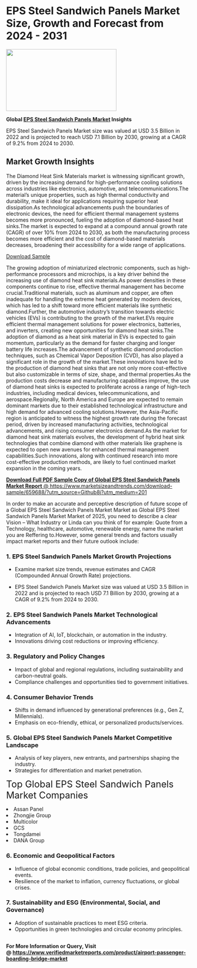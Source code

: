 <H1>EPS Steel Sandwich Panels Market Size, Growth and Forecast from 2024 - 2031</H1><img class="aligncenter size-medium wp-image-584254" src="https://thirdeyenews.in/wp-content/uploads/2024/09/Global-Market-Research-300x168.jpeg" alt="" width="300" height="168" /><p><strong>Global&nbsp;<a href="https://www.marketsizeandtrends.com/download-sample/659688/?utm_source=Github8j?utm_medium=201">EPS Steel Sandwich Panels Market</a> Insights</strong></p><p>EPS Steel Sandwich Panels Market size was valued at USD 3.5 Billion in 2022 and is projected to reach USD 7.1 Billion by 2030, growing at a CAGR of 9.2% from 2024 to 2030.</p><p><h2>Market Growth Insights</h2> <p>The Diamond Heat Sink Materials market is witnessing significant growth, driven by the increasing demand for high-performance cooling solutions across industries like electronics, automotive, and telecommunications.The material’s unique properties, such as high thermal conductivity and durability, make it ideal for applications requiring superior heat dissipation.As technological advancements push the boundaries of electronic devices, the need for efficient thermal management systems becomes more pronounced, fueling the adoption of diamond-based heat sinks.The market is expected to expand at a compound annual growth rate (CAGR) of over 10% from 2024 to 2030, as both the manufacturing process becomes more efficient and the cost of diamond-based materials decreases, broadening their accessibility for a wide range of applications.</p> <p><a href="download-sample-link">Download Sample</a></p> <p>The growing adoption of miniaturized electronic components, such as high-performance processors and microchips, is a key driver behind the increasing use of diamond heat sink materials.As power densities in these components continue to rise, effective thermal management has become crucial.Traditional materials, such as aluminum and copper, are often inadequate for handling the extreme heat generated by modern devices, which has led to a shift toward more efficient materials like synthetic diamond.Further, the automotive industry’s transition towards electric vehicles (EVs) is contributing to the growth of the market.EVs require efficient thermal management solutions for power electronics, batteries, and inverters, creating new opportunities for diamond heat sinks.The adoption of diamond as a heat sink material in EVs is expected to gain momentum, particularly as the demand for faster charging and longer battery life increases.The advancement of synthetic diamond production techniques, such as Chemical Vapor Deposition (CVD), has also played a significant role in the growth of the market.These innovations have led to the production of diamond heat sinks that are not only more cost-effective but also customizable in terms of size, shape, and thermal properties.As the production costs decrease and manufacturing capabilities improve, the use of diamond heat sinks is expected to proliferate across a range of high-tech industries, including medical devices, telecommunications, and aerospace.Regionally, North America and Europe are expected to remain dominant markets due to their established technological infrastructure and high demand for advanced cooling solutions.However, the Asia-Pacific region is anticipated to witness the highest growth rate during the forecast period, driven by increased manufacturing activities, technological advancements, and rising consumer electronics demand.As the market for diamond heat sink materials evolves, the development of hybrid heat sink technologies that combine diamond with other materials like graphene is expected to open new avenues for enhanced thermal management capabilities.Such innovations, along with continued research into more cost-effective production methods, are likely to fuel continued market expansion in the coming years.</p> <p><a href="get-more-link"></p><p><span class=""><strong>Download Full PDF Sample Copy of Global EPS Steel Sandwich Panels Market Report</strong> @ <a href="https://www.marketsizeandtrends.com/download-sample/659688/?utm_source=Github8j?utm_medium=201" target="_blank">https://www.marketsizeandtrends.com/download-sample/659688/?utm_source=Github8j?utm_medium=201</a></span></p><p>In order to make an accurate and perceptive description of future scope of a Global&nbsp;EPS Steel Sandwich Panels Market Market as Global&nbsp;EPS Steel Sandwich Panels Market Market of 2025, you need to describe a clear Vision &ndash; What Industry or Linda can you think of for example: Quote from a Technology, healthcare, automotive, renewable energy, name the market you are Reffering to.However, some general trends and factors usually impact market reports and their future outlook include:</p><h3>1.&nbsp;<strong>EPS Steel Sandwich Panels Market Growth Projections</strong></h3><ul><li>Examine market size trends, revenue estimates and CAGR (Compounded Annual Growth Rate) projections.</li><li><p>EPS Steel Sandwich Panels Market size was valued at USD 3.5 Billion in 2022 and is projected to reach USD 7.1 Billion by 2030, growing at a CAGR of 9.2% from 2024 to 2030.</p></li></ul><h3>2.&nbsp;<strong>EPS Steel Sandwich Panels Market Technological Advancements</strong></h3><ul><li>Integration of AI, IoT, blockchain, or automation in the industry.</li><li>Innovations driving cost reductions or improving efficiency.</li></ul><h3>3.&nbsp;<strong>Regulatory and Policy Changes</strong></h3><ul><li>Impact of global and regional regulations, including sustainability and carbon-neutral goals.</li><li>Compliance challenges and opportunities tied to government initiatives.</li></ul><h3>4.&nbsp;<strong>Consumer Behavior Trends</strong></h3><ul><li>Shifts in demand influenced by generational preferences (e.g., Gen Z, Millennials).</li><li>Emphasis on eco-friendly, ethical, or personalized products/services.</li></ul><h3>5.&nbsp;<strong>Global EPS Steel Sandwich Panels Market Competitive Landscape</strong></h3><ul><li>Analysis of key players, new entrants, and partnerships shaping the industry.</li><li>Strategies for differentiation and market penetration.</li></ul><p data-pm-slice="1 1 []"><span style="color: inherit; font-family: inherit; font-size: 25px;">Top Global EPS Steel Sandwich Panels Market Companies</span></p><div class="" data-test-id=""><p><li>Assan Panel</li><li> Zhongjie Group</li><li> Multicolor</li><li> GCS</li><li> Tongdamei</li><li> DANA Group</li></p></div><h3>6.&nbsp;<strong>Economic and Geopolitical Factors</strong></h3><ul><li>Influence of global economic conditions, trade policies, and geopolitical events.</li><li>Resilience of the market to inflation, currency fluctuations, or global crises.</li></ul><h3>7.&nbsp;<strong>Sustainability and ESG (Environmental, Social, and Governance)</strong></h3><ul><li>Adoption of sustainable practices to meet ESG criteria.</li><li>Opportunities in green technologies and circular economy principles.</li></ul><h2><strong style="font-size: 14px;">For More Information or Query, Visit @&nbsp;</strong><a style="background-color: #ffffff; font-size: 14px;" href="https://www.marketsizeandtrends.com/report/eps-steel-sandwich-panels-market/" target="_blank">https://www.verifiedmarketreports.com/product/airport-passenger-boarding-bridge-market</a></h2>